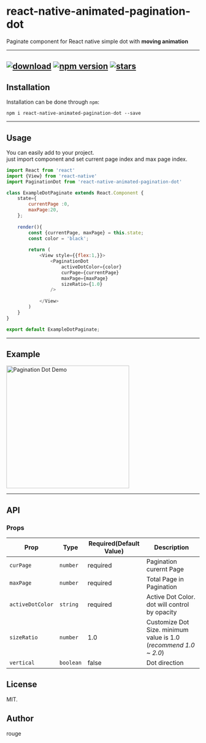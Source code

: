 react-native-animated-pagination-dot
=============

Paginate component for React native simple dot with **moving animation** 

-----
[![download](https://img.shields.io/npm/dm/react-native-animated-pagination-dot?logo=npm&style=flat-square)](https://www.npmjs.com/package/react-native-animated-pagination-dot)
[![npm version](https://img.shields.io/npm/v/react-native-animated-pagination-dot?style=flat-square)](https://www.npmjs.com/package/react-native-animated-pagination-dot)
[![stars](https://img.shields.io/github/stars/rouge3351/react-native-animated-pagination-dot?logo=github&style=flat-square)](https://github.com/rouge3351/react-native-animated-pagination-dot)
-----

## Installation

Installation can be done through `npm`:

```shell
npm i react-native-animated-pagination-dot --save
```

-----
## Usage
You can easily add to your project.<br/>
just import component and set current page index and max page index.
```js
import React from 'react'
import {View} from 'react-native'
import PaginationDot from 'react-native-animated-pagination-dot'

class ExampleDotPaginate extends React.Component {
    state={
        currentPage :0,
        maxPage:20,
    };
    
    render(){
        const {currentPage, maxPage} = this.state;
        const color = 'black';
        
        return (
            <View style={{flex:1,}}>
                <PaginationDot 
                    activeDotColor={color} 
                    curPage={currentPage} 
                    maxPage={maxPage}
                    sizeRatio={1.0}
                />
            
            </View>
        )
    }
}

export default ExampleDotPaginate;
```

-----
## Example

<img src="https://user-images.githubusercontent.com/4319422/92298858-39a61d80-ef88-11ea-85dd-e7a4a5c115dc.gif" alt="Pagination Dot Demo" width="320"/>

-----
## API

### Props

| **Prop**                    | **Type**                    | **Required(Default Value)**  | **Description**                                                |
| --------------------------- | ----------------------------| ---------------------------- | ---------------------------------------------------            |
| `curPage`                   | `number`                    | required                     | Pagination curernt Page                                        |
| `maxPage`                   | `number`                    | required                     | Total Page in Pagination                                       |
| `activeDotColor`            | `string`                    | required                     | Active Dot Color. dot will control by opacity                  |
| `sizeRatio`                 | `number`                    | 1.0                          | Customize Dot Size. minimum value is 1.0 (*recommend 1.0 ~ 2.0*) |
| `vertical`                  | `boolean`                   | false                        | Dot direction                                         |



## License

MIT.

## Author

rouge
